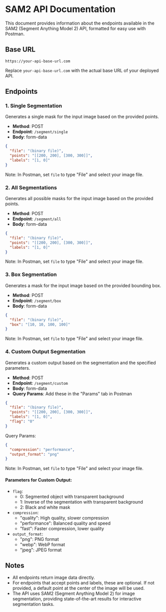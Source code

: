 # SAM2 API Documentation

This document provides information about the endpoints available in the SAM2 (Segment Anything Model 2) API, formatted for easy use with Postman.

## Base URL

```
https://your-api-base-url.com
```

Replace `your-api-base-url.com` with the actual base URL of your deployed API.

## Endpoints

### 1. Single Segmentation

Generates a single mask for the input image based on the provided points.

- **Method**: POST
- **Endpoint**: `/segment/single`
- **Body**: form-data

```json
{
  "file": "(binary file)",
  "points": "[[200, 200], [300, 300]]",
  "labels": "[1, 0]"
}
```

Note: In Postman, set `file` to type "File" and select your image file.

### 2. All Segmentations

Generates all possible masks for the input image based on the provided points.

- **Method**: POST
- **Endpoint**: `/segment/all`
- **Body**: form-data

```json
{
  "file": "(binary file)",
  "points": "[[200, 200], [300, 300]]",
  "labels": "[1, 0]"
}
```

Note: In Postman, set `file` to type "File" and select your image file.

### 3. Box Segmentation

Generates a mask for the input image based on the provided bounding box.

- **Method**: POST
- **Endpoint**: `/segment/box`
- **Body**: form-data

```json
{
  "file": "(binary file)",
  "box": "[10, 10, 100, 100]"
}
```

Note: In Postman, set `file` to type "File" and select your image file.

### 4. Custom Output Segmentation

Generates a custom output based on the segmentation and the specified parameters.

- **Method**: POST
- **Endpoint**: `/segment/custom`
- **Body**: form-data
- **Query Params**: Add these in the "Params" tab in Postman

```json
{
  "file": "(binary file)",
  "points": "[[200, 200], [300, 300]]",
  "labels": "[1, 0]",
  "flag": "0"
}
```

Query Params:
```json
{
  "compression": "performance",
  "output_format": "png"
}
```

Note: In Postman, set `file` to type "File" and select your image file.

#### Parameters for Custom Output:

- `flag`: 
  - 0: Segmented object with transparent background
  - 1: Inverse of the segmentation with transparent background
  - 2: Black and white mask
- `compression`: 
  - "quality": High quality, slower compression
  - "performance": Balanced quality and speed
  - "fast": Faster compression, lower quality
- `output_format`: 
  - "png": PNG format
  - "webp": WebP format
  - "jpeg": JPEG format

## Notes

- All endpoints return image data directly.
- For endpoints that accept points and labels, these are optional. If not provided, a default point at the center of the image will be used.
- The API uses SAM2 (Segment Anything Model 2) for image segmentation, providing state-of-the-art results for interactive segmentation tasks.